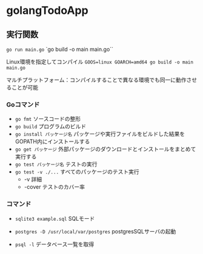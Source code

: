 # golangTodoApp

## 実行関数
`go run main.go`
`go build -o main main.go``

Linux環境を指定してコンパイル
`GOOS=linux GOARCH=amd64 go build -o main main.go`

マルチプラットフォーム：コンパイルすることで異なる環境でも同一に動作させることが可能

### Goコマンド
- `go fmt` ソースコードの整形
- `go build` プログラムのビルド
- `go install パッケージ名` パッケージや実行ファイルをビルドした結果をGOPATH内にインストールする
- `go get パッケージ` 外部パッケージのダウンロードとインストールをまとめて実行する
- `go test パッケージ名` テストの実行
- `go test -v ./...` すべてのパッケージのテスト実行
    - -v 詳細
    - -cover テストのカバー率


### コマンド
- `sqlite3 example.sql` SQLモード

- `postgres -D /usr/local/var/postgres` postgresSQLサーバの起動
- `psql -l` データベース一覧を取得